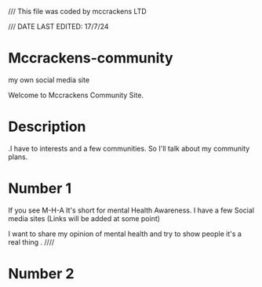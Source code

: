 /// This file was coded by mccrackens LTD

/// DATE LAST EDITED: 17/7/24


# Mccrackens-community
my own social media site

Welcome to Mccrackens Community Site.

# Description
.I have to interests and a few communities.
So I'll talk about my community plans.

# Number 1

If you see M-H-A It's short for mental Health Awareness. I have a few Social media sites (Links will be added at some point)

I want to share my opinion of mental health and try to show people it's a real thing .
////

# Number 2

